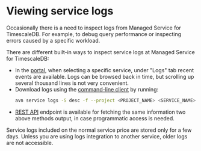 # Viewing service logs

Occasionally there is a need to inspect logs from Managed Service for
TimescaleDB. For example, to debug query performance or inspecting errors caused
by a specific workload.

There are different built-in ways to inspect service logs at Managed Service for
TimescaleDB:

 * In the [portal][mst-portal], when selecting a specific service, under "Logs" tab
recent events are available. Logs can be browsed back in time, but scrolling up
several thousand lines is not very convenient.
 *  Download logs using the [command-line client][command-line-client] by
    running: 
    ```bash
    avn service logs -S desc -f --project <PROJECT_NAME> <SERVICE_NAME>
    ```
 * [REST API][] endpoint is available for fetching the same information two above methods
output, in case programmatic access is needed.

Service logs included on the normal service price are stored only for a few days. Unless you are using logs integration to another service, older logs are not accessible.

[mst-portal]: https://portal.managed.timescale.com
[command-line-client]: https://github.com/aiven/aiven-client
[REST API]: https://kb.timescale.cloud/en/articles/2949775-rest-api
